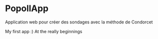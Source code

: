# PopollApp
Application web pour créer des sondages avec la méthode de Condorcet

My first app :)
At the really beginnings
